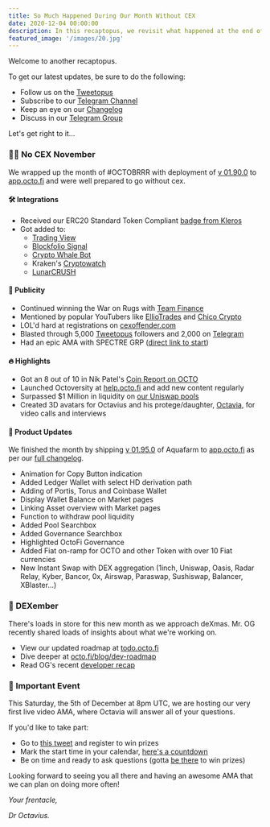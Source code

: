 ```yaml
---
title: So Much Happened During Our Month Without CEX
date: 2020-12-04 00:00:00
description: In this recaptopus, we revisit what happened at the end of OCTOBRRR, all of No CEX November, and what's in store for DEXember.
featured_image: '/images/20.jpg'
---
```


Welcome to another recaptopus. 

To get our latest updates, be sure to do the following:

- Follow us on the [Tweetopus](https://twitter.com/octofinance)
- Subscribe to our [Telegram Channel](https://t.me/OctoFiNews)
- Keep an eye on our [Changelog](https://log.octo.fi)
- Discuss in our [Telegram Group](https:.//t.me/OctoFiCommunity)

Let's get right to it...

### 🙅‍♀️ No CEX November

We wrapped up the month of \#OCTOBRRR with deployment of [v 01.90.0](https://docs.octo.fi/docs/changelog/#01900-october-31-2020) to [app.octo.fi](https://app.octo.fi) and were well prepared to go without cex.

#### 🛠️ Integrations

- Received our ERC20 Standard Token Compliant [badge from Kleros](https://t.me/OctoFiNews/178)
- Got added to: 
	- [Trading View](https://www.tradingview.com/symbols/OCTOUSDC) 
	- [Blockfolio Signal](https://blockfolio.com/coin/OCTO)
	- [Crypto Whale Bot](https://t.me/cryptowhalebot)
	- Kraken's [Cryptowatch](https://cryptowat.ch/charts/UNISWAP-V2:OCTO-USDC)
	- [LunarCRUSH](http://lunarcrush.com/coins/octo/octofi)

#### 📣 Publicity

- Continued winning the War on Rugs with [Team Finance](https://team.finance)
- Mentioned by popular YouTubers like [EllioTrades](https://youtu.be/LECTO5uZ_PE?t=554) and [Chico Crypto](https://youtu.be/0R9Qb0fX0rI?t=698)
- LOL'd hard at registrations on [cexoffender.com](https://cexoffender.com)
- Blasted through 5,000 [Tweetopus](https://twitter.com/octofinance) followers and 2,000 on [Telegram](https://t.me/OctoFiCommunity)
- Had an epic AMA with SPECTRE GRP ([direct link to start](http://t.me/SPECTRE_GRP/194878))

#### 🔥 Highlights

- Got an 8 out of 10 in Nik Patel's [Coin Report on OCTO](https://www.altcointradershandbook.com/coin-report-octofi/)
- Launched Octoversity at [help.octo.fi](https://help.octo.fi) and add new content regularly
- Surpassed $1 Million in liquidity on [our Uniswap pools](https://uni.octo.fi)
- Created 3D avatars for Octavius and his protege/daughter, [Octavia](http://twitter.com/octofinance/status/1333730722914340867), for video calls and interviews

#### 🚀 Product Updates

We finished the month by shipping  [v  01.95.0](https://docs.octo.fi/docs/changelog/#01950-november-29-2020) of Aquafarm to [app.octo.fi](https://app.octo.fi) as per our [full changelog](https://log.octo.fi).

- Animation for Copy Button indication
- Added Ledger Wallet with select HD derivation path
- Adding of Portis, Torus and Coinbase Wallet
- Display Wallet Balance on Market pages
- Linking Asset overview with Market pages
- Function to withdraw pool liquidity
- Added Pool Searchbox
- Added Governance Searchbox
- Highlighted OctoFi Governance
- Added Fiat on-ramp for OCTO and other Token with over 10 Fiat currencies
- New Instant Swap with DEX aggregation (1inch, Uniswap, Oasis, Radar Relay, Kyber, Bancor, 0x, Airswap, Paraswap, Sushiswap, Balancer, XBlaster…)

### 🎄 DEXember

There's loads in store for this new month as we approach deXmas. Mr. OG recently shared loads of insights about what we're working on.

- View our updated roadmap at [todo.octo.fi](https://todo.octo.fi)
- Dive deeper at [octo.fi/blog/dev-roadmap](/blog/dev-roadmap)
- Read OG's recent [developer recap](/blog/dev-recap-nov) 

### 🎉 Important Event

This Saturday, the 5th of December at 8pm UTC, we are hosting our very first live video AMA, where Octavia will answer all of your questions.

If you'd like to take part: 

- Go to [this tweet](http://twitter.com/octofinance/status/1333730722914340867) and register to win prizes
- Mark the start time in your calendar, [here's a countdown](https://coinmarketcap.com/headlines/events/dexember-live-video-ama-octofi/)
- Be on time and ready to ask questions (gotta [be there](https://t.me/OctoFiCommunity) to win prizes)

Looking forward to seeing you all there and having an awesome AMA that we can plan on doing more often!

*Your frentacle,* 

*Dr Octavius.*
